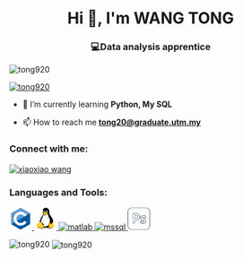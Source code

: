 <h1 align="center">Hi 👋, I'm WANG TONG</h1>
<h3 align="center">💻Data analysis apprentice</h3>

<p align="left"> <img src="https://komarev.com/ghpvc/?username=tong920&label=Profile%20views&color=0e75b6&style=flat" alt="tong920" /> </p>

<p align="left"> <a href="https://github.com/ryo-ma/github-profile-trophy"><img src="https://github-profile-trophy.vercel.app/?username=tong920" alt="tong920" /></a> </p>

- 🌱 I’m currently learning **Python, My SQL**

- 📫 How to reach me **tong20@graduate.utm.my**

<h3 align="left">Connect with me:</h3>
<p align="left">
<a href="https://linkedin.com/in/xiaoxiao wang" target="blank"><img align="center" src="https://raw.githubusercontent.com/rahuldkjain/github-profile-readme-generator/master/src/images/icons/Social/linked-in-alt.svg" alt="xiaoxiao wang" height="30" width="40" /></a>
</p>

<h3 align="left">Languages and Tools:</h3>
<p align="left"> <a href="https://www.cprogramming.com/" target="_blank" rel="noreferrer"> <img src="https://raw.githubusercontent.com/devicons/devicon/master/icons/c/c-original.svg" alt="c" width="40" height="40"/> </a> <a href="https://www.linux.org/" target="_blank" rel="noreferrer"> <img src="https://raw.githubusercontent.com/devicons/devicon/master/icons/linux/linux-original.svg" alt="linux" width="40" height="40"/> </a> <a href="https://www.mathworks.com/" target="_blank" rel="noreferrer"> <img src="https://upload.wikimedia.org/wikipedia/commons/2/21/Matlab_Logo.png" alt="matlab" width="40" height="40"/> </a> <a href="https://www.microsoft.com/en-us/sql-server" target="_blank" rel="noreferrer"> <img src="https://www.svgrepo.com/show/303229/microsoft-sql-server-logo.svg" alt="mssql" width="40" height="40"/> </a> <a href="https://www.photoshop.com/en" target="_blank" rel="noreferrer"> <img src="https://raw.githubusercontent.com/devicons/devicon/master/icons/photoshop/photoshop-line.svg" alt="photoshop" width="40" height="40"/> </a> </p>

<p><img align="left" src="https://github-readme-stats.vercel.app/api/top-langs?username=tong920&show_icons=true&locale=en&layout=compact" alt="tong920" /></p>

<p>&nbsp;<img align="center" src="https://github-readme-stats.vercel.app/api?username=tong920&show_icons=true&locale=en" alt="tong920" /></p>

